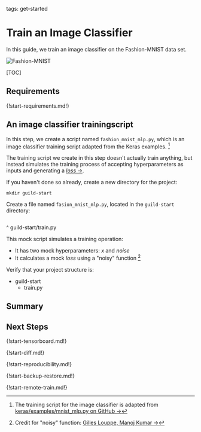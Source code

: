 tags: get-started

# Train an Image Classifier

In this guide, we train an image classifier on the Fashion-MNIST data
set.

![Fashion-MNIST](/assets/img/fashion-mnist.png)

[TOC]

## Requirements

{!start-requirements.md!}

## An image classifier trainingscript

In this step, we create a script named `fashion_mnist_mlp.py`, which
is an image classifier training script adapted from the Keras
examples. [^example-src]

[^example-src]: The training script for the image classifier is
    adapted from [keras/examples/mnist_mlp.py on GitHub
    ->](https://github.com/keras-team/keras/blob/master/examples/mnist_mlp.py)

The training script we create in this step doesn't actually train
anything, but instead simulates the training process of accepting
hyperparameters as inputs and generating a *[loss
->](https://en.wikipedia.org/wiki/Loss_function)*.

If you haven't done so already, create a new directory for the
project:

``` command
mkdir guild-start
```

Create a file named `fasion_mnist_mlp.py`, located in the
`guild-start` directory:

``` python

```

^ guild-start/train.py

This mock script simulates a training operation:

- It has two mock hyperparameters: *x* and *noise*
- It calculates a mock *loss* using a "noisy" function [^noisy-credit]

[^noisy-credit]: Credit for "noisy" function: [Gilles Louppe, Manoj
    Kumar
    ->](https://scikit-optimize.github.io/notebooks/bayesian-optimization.html)

Verify that your project structure is:

<div class="file-tree">
<ul>
<li class="is-folder open">guild-start
 <ul>
 <li class="is-file">train.py</li>
 </ul>
</li>
</ul>
</div>


## Summary

## Next Steps

{!start-tensorboard.md!}

{!start-diff.md!}

{!start-reproducibility.md!}

{!start-backup-restore.md!}

{!start-remote-train.md!}
